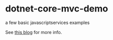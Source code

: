 # dotnet-core-mvc-demo
a few basic javascriptservices examples

See [this blog](https://blogs.msdn.microsoft.com/webdev/2017/02/14/building-single-page-applications-on-asp-net-core-with-javascriptservices/) for more info.
